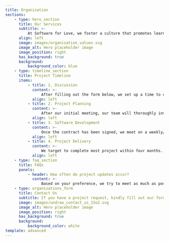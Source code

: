 ```yaml
---
title: Organization
sections:
    - type: hero_section
      title: Our Services
      subtitle: >-
          At Software for Love, we foster a culture that promotes learning, collaboration, sustainability, and philanthropy. We always put our best foot forward and love taking on new challenges. We strive to use our knowledge and abilities to help our partners solve problems within our community.
      align: left
      image: images/organization_values.svg
      image_alt: Hero placeholder image
      image_position: right
      has_background: true
      background:
          background_color: blue
    - type: timeline_section
      title: Project Timeline
      items:
          - title: 1. Discussion
            content: >-
                After filling out the form below, we set up a time to call and understand your needs. We work with you to understand the problem and how best we can apply our technical expertise to solve it.
            align: left
          - title: 2. Project Planning
            content: >-
                After our initial meeting, our team will thoroughly investigate the presented project requirements and create a proposed plan for implementation. We will work with our legal team to create a contract that will detail a timeline for the project with the breakdown of our planned solution.
            align: left
          - title: 3. Software Development
            content: >-
                Once the contract has been signed, we meet on a weekly/biweekly basis to update you on the status of the project. Our process starts with designing, then implementation and finally documentation and maintenance. Throughout this process, you as the client will have the opportunity to provide input and feedback on the project.
            align: left
          - title: 4. Project Delivery
            content: >-
                We target to complete most project within four months. At the end of project term, we work to deliver the product and making sure that you are content with the work done.
            align: left
    - type: faq_section
      title: FAQs
      panels:
          - header: How often do project updates occur?
            content: >-
                Based on your preference, we try to meet as much as possible. Usually this is weekly or bi-weekly based on your availability. We believe in an iterative design and development process where at each step your input is valued.
    - type: organizations_form
      title: Contact Us
      subtitle: If you have a project request, kindly fill out our form with a concise description of your project. Our team will promptly reach out to you to schedule a meeting at your convenience.
      image: images/undraw_contact_us_15o2.svg
      image_alt: Hero placeholder image
      image_position: right
      has_background: true
      background:
          background_color: white
template: advanced
---
```


